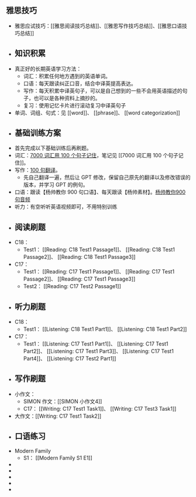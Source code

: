 ## 雅思技巧
- 雅思应试技巧：[[雅思阅读技巧总结]]、[[雅思写作技巧总结]]、[[雅思口语技巧总结]]
- ## 知识积累
- 真正好的长期英语学习方法：
	- 词汇：积累任何地方遇到的英语单词。
	- 口语：每天跟读纠正口音，结合中译英提高表达。
	- 写作：每天积累中译英句子，可以是自己想到的一些不会用英语描述的句子，也可以是各种资料上摘抄的。
	- 复习：使用记忆卡片进行滚动复习中译英句子
- 单词、词组、句式：见 [[word]]、 [[phrase]]、 [[word categorization]]
- ## 基础训练方案
- 首先完成以下基础训练后再刷题。
- 词汇：[7000 词汇用 100 个句子记住](https://www.123pan.com/s/plj7Vv-TA223.html)，笔记见 [[7000 词汇用 100 个句子记住]]。
- 写作：[100 句翻译](https://www.123pan.com/s/plj7Vv-vA223.html)。
	- 先自己翻译一遍，然后让 GPT 修改，保留自己原先的翻译以及修改错误的版本，并学习 GPT 的例句。
- 口语：跟读【杨帅教你 900 句口语】、每天跟读【杨帅素材】。[杨帅教你900句音频](https://app8tmuj6dd3979.h5.xiaoeknow.com/p/course/column/p_616e23d5e4b0fcb77529d511)
- 听力：有空听听英语视频即可，不用特别训练
- ## 阅读刷题
- C18：
	- Test1： [[Reading: C18 Test1 Passage1]]、 [[Reading: C18 Test1 Passage2]]、 [[Reading: C18 Test1 Passage3]]
- C17：
	- Test1： [[Reading: C17 Test1 Passage1]]、 [[Reading: C17 Test1 Passage2]]、 [[Reading: C17 Test1 Passage3]]
	- Test2： [[Reading: C17 Test2 Passage1]]
- ## 听力刷题
- C18：
	- Test1： [[Listening: C18 Test1 Part1]]、 [[Listening: C18 Test1 Part2]]
- C17：
	- Test1： [[Listening: C17 Test1 Part1]]、 [[Listening: C17 Test1 Part2]]、 [[Listening: C17 Test1 Part3]]、 [[Listening: C17 Test1 Part4]]、 [[Listening: C17 Test2 Part1]]
- ## 写作刷题
- 小作文：
	- SIMON 作文：[[SIMON 小作文4]]
	- C17： [[Writing: C17 Test1 Task1]]、 [[Writing: C17 Test3 Task1]]
- 大作文：[[Writing: C17 Test1 Task2]]
- ## 口语练习
- Modern Family
	- S1： [[Modern Family S1 E1]]
-
-
-
-
-
